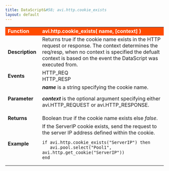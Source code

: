 ```yaml
---
title: DataScript&#58; avi.http.cookie_exists
layout: default
---
```

<table class="table table-hover"> 
 <tbody> 
  <tr bgcolor="ff4b00"> 
   <td width="100"> <font size="3" color="white"><strong>Function</strong></font> </td> 
   <td width="600"><font color="white"><b>avi.http.cookie_exists( name, [context] )</b></font></td> 
  </tr> 
  <tr> 
   <td width="100"> <font size="3"><strong>Description</strong></font> </td> 
   <td width="600">Returns true if the cookie name exists in the HTTP request or response. The context determines the req/resp, when no context is specified the defualt context is based on the event the DataScript was executed from.</td> 
  </tr> 
  <tr> 
   <td width="100"> <font size="3"><strong>Events</strong></font> </td> 
   <td width="600">HTTP_REQ<br> HTTP_RESP</td> 
  </tr> 
  <tr> 
   <td width="100"> <font size="3"><strong>Parameter</strong></font> </td> 
   <td width="600"><strong><em>name</em> </strong>is a string specifying the cookie name.<p></p> <p><strong><em>context</em> </strong>is the optional argument specifying either avi.HTTP_REQUEST or avi.HTTP_RESPONSE.</p></td> 
  </tr> 
  <tr> 
   <td width="100"> <font size="3"><strong>Returns</strong></font> </td> 
   <td width="600">Boolean <em>true</em> if the cookie name exists else <em>false</em>.</td> 
  </tr> 
  <tr> 
   <td width="100"> <font size="3"><strong>Example</strong></font> </td> 
   <td width="600">If the ServerIP cookie exists, send the request to the server IP address defined within the cookie.<br> 
    <!-- Crayon Syntax Highlighter v2.7.1 --> <pre><code class="language-lua">if avi.http.cookie_exists("ServerIP") then
   avi.pool.select("Pool1", avi.http.get_cookie("ServerIP"))
end</code></pre> 
    <!-- [Format Time: 0.0016 seconds] --> </td> 
  </tr> 
 </tbody> 
</table>